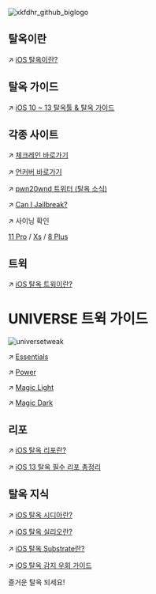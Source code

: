 ![xkfdhr_github_biglogo](https://user-images.githubusercontent.com/63099769/78632902-29a3e800-78db-11ea-92e1-f8177902c73e.png)

## 탈옥이란
↗ [iOS 탈옥이란?](https://powr.tistory.com/4)

## 탈옥 가이드
↗ [iOS 10 ~ 13 탈옥툴 & 탈옥 가이드](https://www.clien.net/service/board/cm_iphonien/14706175)

## 각종 사이트
↗ [체크레인 바로가기](https://checkra.in/)

↗ [언커버 바로가기](https://unc0ver.dev/)

↗ [pwn20wnd 트위터 (탈옥 소식)](https://twitter.com/Pwn20wnd)

↗ [Can I Jailbreak?](http://canijailbreak.com/)

↗ 사이닝 확인

[11 Pro](https://ipsw.me/iPhone12,3) / [Xs](https://ipsw.me/iPhone11,2) / [8 Plus](https://ipsw.me/iPhone10,2)

## 트윅
↗ [iOS 탈옥 트윅이란?](https://powr.tistory.com/5)

# UNIVERSE 트윅 가이드
![universetweak](https://user-images.githubusercontent.com/63099769/78652992-73052f00-78fd-11ea-90bf-0d54fc032516.png)

↗ [Essentials](https://www.clien.net/service/board/cm_iphonien/14678964)

↗ [Power](https://www.clien.net/service/board/cm_iphonien/14801291)

↗ [Magic Light](https://www.clien.net/service/board/cm_iphonien/14792685)

↗ [Magic Dark](https://www.clien.net/service/board/cm_iphonien/14806006)

## 리포
↗ [iOS 탈옥 리포란?](https://powr.tistory.com/6)

↗ [iOS 13 탈옥 필수 리포 총정리](https://powr.tistory.com/11)

## 탈옥 지식
↗ [iOS 탈옥 시디아란?](https://powr.tistory.com/8)

↗ [iOS 탈옥 실리오란?](https://powr.tistory.com/9)

↗ [iOS 탈옥 Substrate란?](https://powr.tistory.com/7)

↗ [iOS 탈옥 감지 우회 가이드](https://powr.tistory.com/19)

즐거운 탈옥 되세요!

